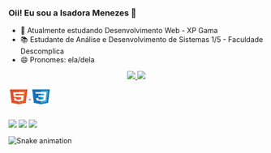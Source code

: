 ### Oii! Eu sou a Isadora Menezes 👋

- 🔭 Atualmente estudando Desenvolvimento Web - XP Gama
- 📚 Estudante de Análise e Desenvolvimento de Sistemas 1/5 - Faculdade Descomplica
- 😄 Pronomes: ela/dela

<div align="center">
  <a href="https://github.com/IsaWatson">
  <img height="180em" src="https://github-readme-stats.vercel.app/api?username=IsaWatson&show_icons=true&theme=tokyonight&include_all_commits=true&count_private=true"/>
  <img height="180em" src="https://github-readme-stats.vercel.app/api/top-langs/?username=IsaWatson&layout=compact&langs_count=7&theme=tokyonight"/>
</div>

<div style="display: inline_block"><br>
  <img align="center" alt="Rafa-HTML" height="30" width="40" src="https://raw.githubusercontent.com/devicons/devicon/master/icons/html5/html5-original.svg">
  <img align="center" alt="Rafa-CSS" height="30" width="40" src="https://raw.githubusercontent.com/devicons/devicon/master/icons/css3/css3-original.svg">

##

<div>

  <a href="https://instagram.com/isa_watts" target="_blank"><img src="https://img.shields.io/badge/-Instagram-%23E4405F?style=for-the-badge&logo=instagram&logoColor=white" target="_blank"></a>
  <a href = "isadoramenezes2597@gmail.com"><img src="https://img.shields.io/badge/Gmail-D14836?style=for-the-badge&logo=gmail&logoColor=white" target="_blank"></a>
  <a href="https://www.linkedin.com/in/isadora-menezes/" target="_blank"><img src="https://img.shields.io/badge/-LinkedIn-%230077B5?style=for-the-badge&logo=linkedin&logoColor=white" target="_blank"></a>

</div>

![Snake animation](https://github.com/IsaWatson/IsaWatson/blob/output/github-contribution-grid-snake.svg)
